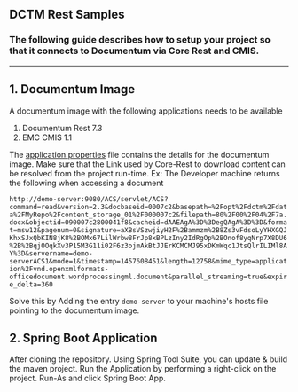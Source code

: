 ## DCTM Rest Samples

### The following guide describes how to setup your project so that it connects to Documentum via Core Rest and CMIS.
---
## 1. Documentum Image

A documentum image with the following applications needs to be available
 1. Documentum Rest 7.3
 2. EMC CMIS 1.1
 
The [application.properties](https://github.com/mmohen/dctm-rest-samples/blob/master/Rest-Sample-User-1/src/main/resources/application.properties) file contains the details for the documentum image. Make sure that the Link used by Core-Rest to download content can be resolved from the project run-time. Ex: The Developer machine returns the following when accessing a document

`http://demo-server:9080/ACS/servlet/ACS?command=read&version=2.3&docbaseid=0007c2&basepath=%2Fopt%2Fdctm%2Fdata%2FMyRepo%2Fcontent_storage_01%2F000007c2&filepath=80%2F00%2F04%2F7a.docx&objectid=090007c2800041f8&cacheid=dAAEAgA%3D%3DegQAgA%3D%3D&format=msw12&pagenum=0&signature=aXBsVSzwjiyH2F%2Bammzm%2B8Zs3vFdsoLyYHXGQJKhxSJxQbKIN8jK8%2BOMx67LilWrbw8FrJp8xBPLzIny2IdRgOp%2BOnof8yqNrp7X8DU6%2B%2BqjOOqkXv3P15M3G11i02F6z3ojmAkBtJJErKCMCMJ95xDKmWqc1JtsQlrILIMl8AY%3D&servername=demo-serverACS1&mode=1&timestamp=1457608451&length=12758&mime_type=application%2Fvnd.openxmlformats-officedocument.wordprocessingml.document&parallel_streaming=true&expire_delta=360`

Solve this by Adding the entry `demo-server` to your machine's hosts file pointing to the documentum image.

## 2. Spring Boot Application

After cloning the repository. Using Spring Tool Suite, you can update & build the maven project. Run the Application by performing a right-click on the project. Run-As and click Spring Boot App.



